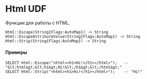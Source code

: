 # Html UDF
Функции для работы с HTML.

``` yql
Html::Escape(String{Flags:AutoMap}) -> String
Html::EscapeAttributeValue(String{Flags:AutoMap}) -> String
Html::Strip(String{Flags:AutoMap}) -> String
```

#### Примеры

``` yql
SELECT Html::Escape("<html><h1>Hi!</h1></html>");   -- "&lt;html&gt;&lt;h1&gt;Hi!&lt;/h1&gt;&lt;/html&gt;"
SELECT Html::Strip("<html><h1>Hi!</h1></html>");    -- "Hi!"
```
